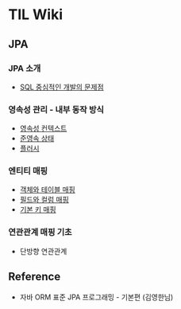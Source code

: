 # TIL Wiki
## JPA
### JPA 소개
- [SQL 중심적인 개발의 문제점](/JPA/[JPA]%20SQL%20중심적%20개발의%20문제점.md)

### 영속성 관리 - 내부 동작 방식
- [영속성 컨텍스트](./JPA/[JPA]%20영속성%20컨텍스트.md)
- [준영속 상태](./JPA/[JPA]%20준영속%20상태.md)
- [플러시](./JPA/[JPA]%20플러시.md)

### 엔티티 매핑
- [객체와 테이블 매핑](./JPA/[JPA]%20객체와%20테이블%20매핑.md)
- [필드와 컬럼 매핑](./JPA/[JPA]%20필드와%20컬럼%20매핑.md)
- [기본 키 매핑](./JPA/[JPA]%20기본%20키%20매핑.md)

### 연관관계 매핑 기초
- 단방향 연관관계

## Reference
- 자바 ORM 표준 JPA 프로그래밍 - 기본편 (김영한님)